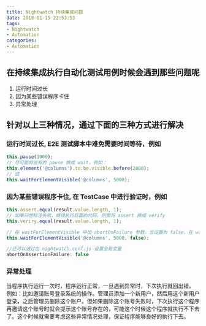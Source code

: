 ```yaml
---
title: Nightwatch 持续集成问题
date: 2018-01-15 22:53:53
tags: 
- Nightwatch
- Automation
categories: 
- Automation
---
```


## 在持续集成执行自动化测试用例时候会遇到那些问题呢

1. 运行时间过长
2. 因为某些错误程序卡住
3. 异常处理

## 针对以上三种情况，通过下面的三种方式进行解决

### 运行时间过长, E2E 测试脚本中难免需要时间等待，例如

```javascript
this.pause(1000);
// 尽可能将说有的 pause 换成 wait，例如：
this.element('@columns').to.be.visible.before(2000);
// 或
this.waitForElementVisible('@columns', 5000);
```

### 因为某些错误程序卡住, 在 TestCase 中进行验证时，例如

```javascript
this.assert.equal(result.value.length, 1);
// 如果只想标注失败，继续执行后面的代码，则需将 assert 换成 verify
this.veriry.equal(result.value.length, 1);

// 在 waitForElementVisible 中加 abortOnFailure 参数，当设置为 false，在 wait 超时时，就会标志为 false 继续继续执行
this.waitForElementVisible('@columns', 5000, false);

//还可以通过在 nightwatch.conf.js 设置全局变量
abortOnAssertionFailure: false
```

### 异常处理

当程序执行运行一次时，程序运行正常，一旦遇到异常时，下次执行就回出错。
例如：比如邀请账号登录系统的操作。管理员添加一个新用户，然后用这个新用户登录，之后管理员删除这个账户。但如果删除这个账号失败时，下次执行这个程序再邀请这个账号时就会提示这个账号存在的，可能这个时候这个程序就执行不下去了。这个时候就需要考虑这些异常情况处理，保证程序能够良好的执行下去。
